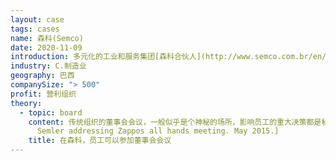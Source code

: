 ```yaml
---
layout: case
tags: cases
name: 森科(Semco)
date: 2020-11-09
introduction: 多元化的工业和服务集团[森科合伙人](http://www.semco.com.br/en/about-us/)是森科集团的后身。森科集团是一家离心机制造商，由安东尼奥·柯特·塞姆勒创建于20世纪50年代。20世纪80年代，安东尼奥的儿子里卡多·塞姆勒接管了这家公司，实现了管理实践的现代化，并通过大力进军服务业，扩大了公司的业务范围，目前业务包括环境咨询、设施管理、房地产经纪和库存支持。
industry: C.制造业
geography: 巴西
companySize: "> 500"
profit: 营利组织
theory:
  - topic: board
    content: 传统组织的董事会会议，一般似乎是个神秘的场所，影响员工的重大决策都是秘密进行的。在[森科](http://www.semco.com.br/en/)，业绩前两名的员工可获得董事会的额外座位。他们有完整的投票权。森科声称这有两个好处：第一，揭穿了一些关于董事会的神话（让人们知道这些会议和大多数其他会议一样枯燥）；第二，迫使会议的讨论变得务实，有时普通成员还能贡献新的视角。^\[Ricardo
      Semler addressing Zappos all hands meeting. May 2015.]
    title: 在森科，员工可以参加董事会会议
---
```

